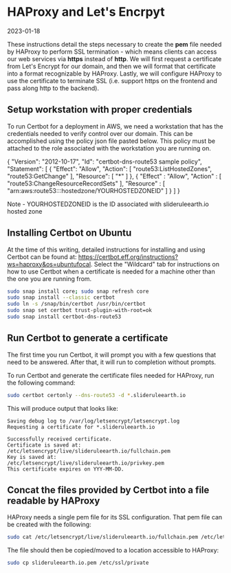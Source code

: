 # HAProxy and Let's Encrpyt

2023-01-18

These instructions detail the steps necessary to create the **pem** file needed by HAProxy to perform SSL termination - which means clients can access our web services via **https** instead of **http**.  We will first request a certificate from Let's Encrypt for our domain, and then we will format that certificate into a format recognizable by HAProxy.  Lastly, we will configure HAProxy to use the certificate to terminate SSL (i.e. support https on the frontend and pass along http to the backend).

## Setup workstation with proper credentials

To run Certbot for a deployment in AWS, we need a workstation that has the credentials needed to verify control over our domain.  This can be accomplished using the policy json file pasted below.  This policy must be attached to the role associated with the workstation you are running on.

{
    "Version": "2012-10-17",
    "Id": "certbot-dns-route53 sample policy",
    "Statement": [
        {
            "Effect": "Allow",
            "Action": [
                "route53:ListHostedZones",
                "route53:GetChange"
            ],
            "Resource": [
                "*"
            ]
        },
        {
            "Effect" : "Allow",
            "Action" : [
                "route53:ChangeResourceRecordSets"
            ],
            "Resource" : [
                "arn:aws:route53:::hostedzone/YOURHOSTEDZONEID"
            ]
        }
    ]
}

Note - YOURHOSTEDZONEID is the ID associated with slideruleearth.io hosted zone

## Installing Certbot on Ubuntu

At the time of this writing, detailed instructions for installing and using Certbot can be found at: https://certbot.eff.org/instructions?ws=haproxy&os=ubuntufocal.  Select the "Wildcard" tab for instructions on how to use Certbot when a certificate is needed for a machine other than the one you are running from.
```bash
sudo snap install core; sudo snap refresh core
sudo snap install --classic certbot
sudo ln -s /snap/bin/certbot /usr/bin/certbot
sudo snap set certbot trust-plugin-with-root=ok
sudo snap install certbot-dns-route53
```

## Run Certbot to generate a certificate

The first time you run Certbot, it will prompt you with a few questions that need to be answered.  After that, it will run to completion without prompts.

To run Certbot and generate the certificate files needed for HAProxy, run the following command:
```bash
sudo certbot certonly --dns-route53 -d *.slideruleearth.io
```

This will produce output that looks like:
```
Saving debug log to /var/log/letsencrypt/letsencrypt.log
Requesting a certificate for *.slideruleearth.io

Successfully received certificate.
Certificate is saved at: /etc/letsencrypt/live/slideruleearth.io/fullchain.pem
Key is saved at:         /etc/letsencrypt/live/slideruleearth.io/privkey.pem
This certificate expires on YYY-MM-DD.
```

## Concat the files provided by Certbot into a file readable by HAProxy

HAProxy needs a single pem file for its SSL configuration.  That pem file can be created with the following:
```bash
sudo cat /etc/letsencrypt/live/slideruleearth.io/fullchain.pem /etc/letsencrypt/live/slideruleearth.io/privkey.pem | sudo tee slideruleearth.io.pem
```

The file should then be copied/moved to a location accessible to HAProxy:
```bash
sudo cp slideruleearth.io.pem /etc/ssl/private
```